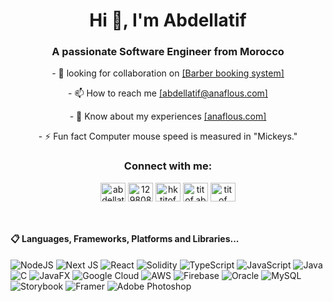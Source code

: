 <h1 align="center">Hi 👋, I'm Abdellatif</h1>
<h3 align="center">A passionate Software Engineer from Morocco</h3>



<p align="center">- 👯 looking for collaboration on <a href="https://www.haircut.ma" target="_blank">[Barber booking system]</a></p>
<p align="center">- 📫 How to reach me <a href="mailto:abdellatif@anaflous.com" target="_blank">[abdellatif@anaflous.com]</a></p>
<p align="center">- 📄 Know about my experiences <a href="https://anaflous.com" target="_blank">[anaflous.com]</a></p>
<p align="center">- ⚡ Fun fact Computer mouse speed is measured in "Mickeys."</p>



<h3 align="center">Connect with me:</h3>
<p align="center">
<a href="https://linkedin.com/in/abdellatif-anaflous" target="blank"><img align="center" src="https://raw.githubusercontent.com/rahuldkjain/github-profile-readme-generator/master/src/images/icons/Social/linked-in-alt.svg" alt="abdellatif-anaflous" height="30" width="40" /></a>
<a href="https://stackoverflow.com/users/12980862" target="blank"><img align="center" src="https://raw.githubusercontent.com/rahuldkjain/github-profile-readme-generator/master/src/images/icons/Social/stack-overflow.svg" alt="12980862" height="30" width="40" /></a>
<a href="https://fb.com/hktitof" target="blank"><img align="center" src="https://raw.githubusercontent.com/rahuldkjain/github-profile-readme-generator/master/src/images/icons/Social/facebook.svg" alt="hktitof" height="30" width="40" /></a>
<a href="https://instagram.com/titof_abdo" target="blank"><img align="center" src="https://raw.githubusercontent.com/rahuldkjain/github-profile-readme-generator/master/src/images/icons/Social/instagram.svg" alt="titof.abdo" height="30" width="40" /></a>
<a href="https://www.youtube.com/@abdellatif_anaflous" target="blank"><img align="center" src="https://raw.githubusercontent.com/rahuldkjain/github-profile-readme-generator/master/src/images/icons/Social/youtube.svg" alt="titof abdellatif anflous" height="30" width="40" /></a>
</p>

<br/>


#### 📋 Languages, Frameworks, Platforms and Libraries...
![NodeJS](https://img.shields.io/badge/node.js-6DA55F?style=for-the-badge&logo=node.js&logoColor=white)
![Next JS](https://img.shields.io/badge/Next-black?style=for-the-badge&logo=next.js&logoColor=white)
![React](https://img.shields.io/badge/react-%2320232a.svg?style=for-the-badge&logo=react&logoColor=%2361DAFB)
![Solidity](https://img.shields.io/badge/Solidity-%23363636.svg?style=for-the-badge&logo=solidity&logoColor=white)
![TypeScript](https://img.shields.io/badge/typescript-%23007ACC.svg?style=for-the-badge&logo=typescript&logoColor=white)
![JavaScript](https://img.shields.io/badge/javascript-%23323330.svg?style=for-the-badge&logo=javascript&logoColor=%23F7DF1E)
![Java](https://img.shields.io/badge/java-%23ED8B00.svg?style=for-the-badge&logo=java&logoColor=white)
![C](https://img.shields.io/badge/c-%2300599C.svg?style=for-the-badge&logo=c&logoColor=white)
![JavaFX](https://img.shields.io/badge/javaFX-%23ED8B00.svg?style=for-the-badge&logo=javaFX&logoColor=white)
![Google Cloud](https://img.shields.io/badge/GoogleCloud-%234285F4.svg?style=for-the-badge&logo=google-cloud&logoColor=white)
![AWS](https://img.shields.io/badge/AWS-%23FF9900.svg?style=for-the-badge&logo=amazon-aws&logoColor=white)
![Firebase](https://img.shields.io/badge/firebase-%23039BE5.svg?style=for-the-badge&logo=firebase)
![Oracle](https://img.shields.io/badge/Oracle-F80000?style=for-the-badge&logo=oracle&logoColor=white)
![MySQL](https://img.shields.io/badge/mysql-%2300f.svg?style=for-the-badge&logo=mysql&logoColor=white)
![Storybook](https://img.shields.io/badge/-Storybook-FF4785?style=for-the-badge&logo=storybook&logoColor=white)
![Framer](https://img.shields.io/badge/Framer-black?style=for-the-badge&logo=framer&logoColor=blue)
![Adobe Photoshop](https://img.shields.io/badge/adobe%20photoshop-%2331A8FF.svg?style=for-the-badge&logo=adobe%20photoshop&logoColor=white)


